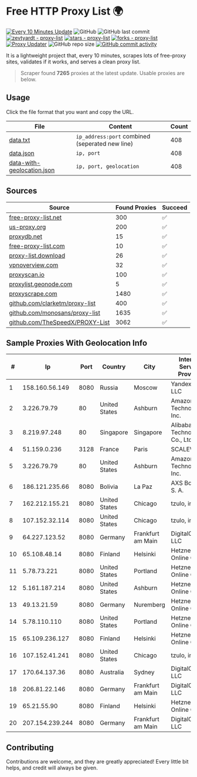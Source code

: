 
# Free HTTP Proxy List 🌍

[![Every 10 Minutes Update](https://github.com/mertguvencli/http-proxy-list/actions/workflows/main.yml/badge.svg?branch=main)](https://github.com/mertguvencli/http-proxy-list/actions/workflows/main.yml)
![GitHub](https://img.shields.io/github/license/mertguvencli/http-proxy-list)
![GitHub last commit](https://img.shields.io/github/last-commit/mertguvencli/http-proxy-list)
[![zevtyardt - proxy-list](https://img.shields.io/static/v1?label=zevtyardt&message=proxy-list&color=blue&logo=github)](https://github.com/zevtyardt/proxy-list "Go to GitHub repo")
[![stars - proxy-list](https://img.shields.io/github/stars/zevtyardt/proxy-list?style=social)](https://github.com/zevtyardt/proxy-list)
[![forks - proxy-list](https://img.shields.io/github/forks/zevtyardt/proxy-list?style=social)](https://github.com/zevtyardt/proxy-list)
[![Proxy Updater](https://github.com/zevtyardt/proxy-list/workflows/Proxy%20Updater/badge.svg)](https://github.com/zevtyardt/proxy-list/actions?query=workflow:"Proxy+Updater")
![GitHub repo size](https://img.shields.io/github/repo-size/zevtyardt/proxy-list)
[![GitHub commit activity](https://img.shields.io/github/commit-activity/m/zevtyardt/proxy-list?logo=commits)](https://github.com/zevtyardt/proxy-list/commits/main)

It is a lightweight project that, every 10 minutes, scrapes lots of free-proxy sites, validates if it works, and serves a clean proxy list.

> Scraper found **7265** proxies at the latest update. Usable proxies are below.

## Usage

Click the file format that you want and copy the URL.

|File|Content|Count|
|----|-------|-----|
|[data.txt](https://raw.githubusercontent.com/mertguvencli/http-proxy-list/main/proxy-list/data.txt)|`ip_address:port` combined (seperated new line)|408|
|[data.json](https://raw.githubusercontent.com/mertguvencli/http-proxy-list/main/proxy-list/data.json)|`ip, port`|408|
|[data-with-geolocation.json](https://raw.githubusercontent.com/mertguvencli/http-proxy-list/main/proxy-list/data-with-geolocation.json)|`ip, port, geolocation`|408|

## Sources

|Source|Found Proxies|Succeed|
|------|-------------|-------|
|[free-proxy-list.net](https://free-proxy-list.net)|300|✅|
|[us-proxy.org](https://www.us-proxy.org)|200|✅|
|[proxydb.net](http://proxydb.net)|15|✅|
|[free-proxy-list.com](https://free-proxy-list.com/?page=&port=&type%5B%5D=http&type%5B%5D=https&up_time=0&search=Search)|10|✅|
|[proxy-list.download](https://www.proxy-list.download/HTTP)|26|✅|
|[vpnoverview.com](https://vpnoverview.com/privacy/anonymous-browsing/free-proxy-servers)|32|✅|
|[proxyscan.io](https://www.proxyscan.io)|100|✅|
|[proxylist.geonode.com](https://proxylist.geonode.com/api/proxy-list?limit=300&page=1&sort_by=lastChecked&sort_type=desc&protocols=http,https)|5|✅|
|[proxyscrape.com](https://api.proxyscrape.com/v2/?request=displayproxies&protocol=http&timeout=10000&country=all&ssl=all&anonymity=all)|1480|✅|
|[github.com/clarketm/proxy-list](https://raw.githubusercontent.com/clarketm/proxy-list/master/proxy-list-raw.txt)|400|✅|
|[github.com/monosans/proxy-list](https://raw.githubusercontent.com/monosans/proxy-list/main/proxies/http.txt)|1635|✅|
|[github.com/TheSpeedX/PROXY-List](https://raw.githubusercontent.com/TheSpeedX/PROXY-List/master/http.txt)|3062|✅|


## Sample Proxies With Geolocation Info

|#|Ip|Port|Country|City|Internet Service Provider|
|-|--|----|-------|----|-------------------------|
|1|158.160.56.149|8080|Russia|Moscow|Yandex.Cloud LLC|
|2|3.226.79.79|80|United States|Ashburn|Amazon Technologies Inc.|
|3|8.219.97.248|80|Singapore|Singapore|Alibaba (US) Technology Co., Ltd.|
|4|51.159.0.236|3128|France|Paris|SCALEWAY|
|5|3.226.79.79|80|United States|Ashburn|Amazon Technologies Inc.|
|6|186.121.235.66|8080|Bolivia|La Paz|AXS Bolivia S. A.|
|7|162.212.155.21|8080|United States|Chicago|tzulo, inc.|
|8|107.152.32.114|8080|United States|Chicago|tzulo, inc.|
|9|64.227.123.52|8080|Germany|Frankfurt am Main|DigitalOcean, LLC|
|10|65.108.48.14|8080|Finland|Helsinki|Hetzner Online GmbH|
|11|5.78.73.221|8080|United States|Portland|Hetzner Online GmbH|
|12|5.161.187.214|8080|United States|Ashburn|Hetzner Online GmbH|
|13|49.13.21.59|8080|Germany|Nuremberg|Hetzner Online GmbH|
|14|5.78.110.110|8080|United States|Portland|Hetzner Online GmbH|
|15|65.109.236.127|8080|Finland|Helsinki|Hetzner Online GmbH|
|16|107.152.41.241|8080|United States|Chicago|tzulo, inc.|
|17|170.64.137.36|8080|Australia|Sydney|DigitalOcean, LLC|
|18|206.81.22.146|8080|Germany|Frankfurt am Main|DigitalOcean, LLC|
|19|65.21.55.90|8080|Finland|Helsinki|Hetzner Online GmbH|
|20|207.154.239.244|8080|Germany|Frankfurt am Main|DigitalOcean, LLC|



## Contributing

Contributions are welcome, and they are greatly appreciated! Every
little bit helps, and credit will always be given.


